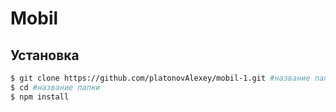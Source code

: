 # Mobil

## Установка

```sh
$ git clone https://github.com/platonovAlexey/mobil-1.git #название папки
$ cd #название папки
$ npm install
```

